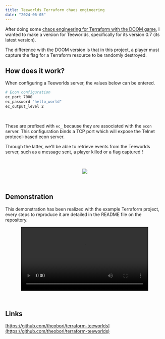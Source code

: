 ```yaml
---
title: Teeworlds Terraform chaos engineering
date: "2024-06-05"
---
```


After doing some [chaos engineering for Terraform with the DOOM game](/posts/terraform_chaos_doom/), I wanted to make a version for Teeworlds, specifically for its version 0.7 (its latest version).

The difference with the DOOM version is that in this project, a player must capture the flag for a Terraform resource to be randomly destroyed.
&nbsp;

## How does it work?

When configuring a Teeworlds server, the values below can be entered.

```bash
# Econ configuration
ec_port 7000
ec_password "hello_world"
ec_output_level 2
```
&nbsp;

These are prefixed with `ec_` because they are associated with the `econ` server. This configuration binds a TCP port which will expose the Telnet protocol-based econ server.

Through the latter, we'll be able to retrieve events from the Teeworlds server, such as a message sent, a player killed or a flag captured !

&nbsp;

<p align="center" width="100%">
  <img src="/terraform_teeworlds_graph.png">
</p>

&nbsp;

## Demonstration

This demonstration has been realized with the example Terraform project, every steps to reproduce it are detailed in the README file on the repository.
&nbsp;
<p align="center" width="100%">
    <video controls width="80%">
        <source src="/teeworlds_terraform_demo.mp4" type="video/mp4">
        <a href="/teeworlds_terraform_demo.mp4">MP4</a>
    </video>
</p>

&nbsp;

## Links

[https://github.com/theobori/terraform-teeworlds](https://github.com/theobori/terraform-teeworlds)

&nbsp;
